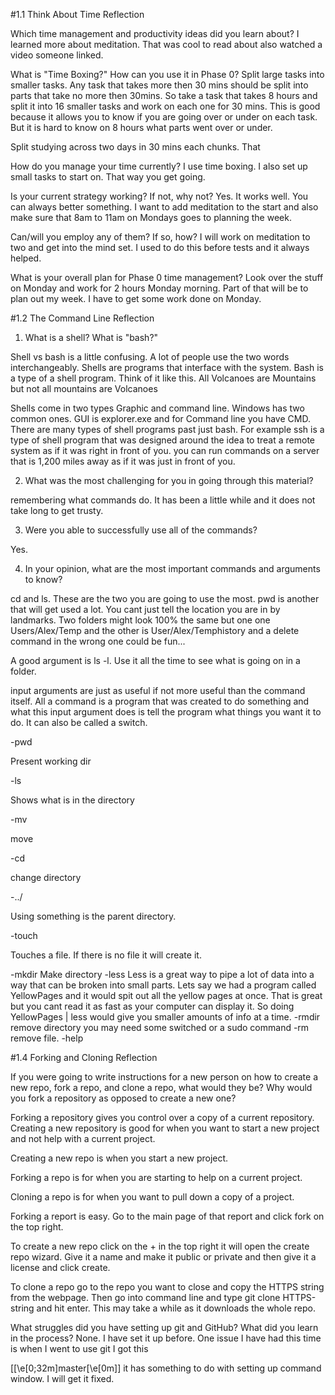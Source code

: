 #1.1 Think About Time Reflection


Which time management and productivity ideas did you learn about?
I learned more about meditation. That was cool to read about also watched a video someone linked.

What is "Time Boxing?" How can you use it in Phase 0?
Split large tasks into smaller tasks. Any task that takes more then 30 mins should be split into parts that take no more then 30mins. So take a task that takes 8 hours and split it into 16 smaller tasks and work on each one for 30 mins. This is good because it allows you to know if you are going over or under on each task. But it is hard to know on 8 hours what parts went over or under.

Split studying across two days in 30 mins each chunks. That

How do you manage your time currently?
I use time boxing. I also set up small tasks to start on. That way you get going.

Is your current strategy working? If not, why not?
Yes. It works well. You can always better something. I want to add meditation to the start and also make sure that 8am to 11am on Mondays goes to planning the week.

Can/will you employ any of them? If so, how?
I will work on meditation to two and get into the mind set. I used to do this before tests and it always helped.

What is your overall plan for Phase 0 time management?
Look over the stuff on Monday and work for 2 hours Monday morning. Part of that will be to plan out my week. I have to get some work done on Monday.

#1.2 The Command Line Reflection

1) What is a shell? What is "bash?"

Shell vs bash is a little confusing. A lot of people use the two words interchangeably. Shells are programs that interface with the system. Bash is a type of a shell program. Think of it like this. All Volcanoes are Mountains but not all mountains are Volcanoes

Shells come in two types Graphic and command line. Windows has two common ones. GUI is explorer.exe and for Command line you have CMD. There are many types of shell programs past just bash. For example ssh is a type of shell program that was designed around the idea to treat a remote system as if it was right in front of you. you can run commands on a server that is 1,200 miles away as if it was just in front of you.

2) What was the most challenging for you in going through this material?

remembering what commands do. It has been a little while and it does not take long to get trusty.

3) Were you able to successfully use all of the commands?

Yes.

4) In your opinion, what are the most important commands and arguments to know?

cd and ls. These are the two you are going to use the most. pwd is another that will get used a lot. You cant just tell the location you are in by landmarks. Two folders might look 100% the same but one one Users/Alex/Temp and the other is User/Alex/Temphistory and a delete command in the wrong one could be fun...

A good argument is ls -l. Use it all the time to see what is going on in a folder.

input arguments are just as useful if not more useful than the command itself. All a command is a program that was created to do something and what this input argument does is tell the program what things you want it to do. It can also be called a switch.

-pwd

Present working dir

-ls

Shows what is in the directory

-mv

move

-cd

change directory

-../

Using something is the parent directory.

-touch

Touches a file. If there is no file it will create it.

-mkdir
Make directory
-less
Less is a great way to pipe a lot of data into a way that can be broken into small parts. Lets say we had a program called YellowPages and it would spit out all the yellow pages at once. That is great but you cant read it as fast as your computer can display it. So doing YellowPages | less
would give you smaller amounts of info at a time.
-rmdir
remove directory you may need some switched or a sudo command
-rm
remove file.
-help

#1.4 Forking and Cloning Reflection



If you were going to write instructions for a new person on how to create a new repo, fork a repo, and clone a repo, what would they be? Why would you fork a repository as opposed to create a new one?


Forking a repository gives you control over a copy of a current repository. Creating a new repository is good for when you want to start a new project and not help with a current project.

Creating a new repo is when you start a new project.

Forking a repo is for when you are starting to help on a current project.

Cloning a repo is for when you want to pull down a copy of a project.


Forking a report is easy. Go to the main page of that report and click fork on the top right.

To create a new repo click on the + in the top right it will open the create repo wizard. Give it a name and make it public or private and then give it a license and click create.

To clone a repo go to the repo you want to close and copy the HTTPS string from the webpage. Then go into command line and type git clone HTTPS-string and hit enter. This may take a while as it downloads the whole repo.


What struggles did you have setting up git and GitHub? What did you learn in the process?
None. I have set it up before. One issue I have had this time is when I went to use git I got this

[\[\e[0;32m\]master\[\e[0m\]] it has something to do with setting up command window. I will get it fixed.

